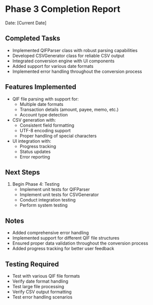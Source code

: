 # Phase 3 Completion Report

Date: [Current Date]

## Completed Tasks
- Implemented QIFParser class with robust parsing capabilities
- Developed CSVGenerator class for reliable CSV output
- Integrated conversion engine with UI components
- Added support for various date formats
- Implemented error handling throughout the conversion process

## Features Implemented
- QIF file parsing with support for:
  - Multiple date formats
  - Transaction details (amount, payee, memo, etc.)
  - Account type detection
- CSV generation with:
  - Consistent field formatting
  - UTF-8 encoding support
  - Proper handling of special characters
- UI integration with:
  - Progress tracking
  - Status updates
  - Error reporting

## Next Steps
1. Begin Phase 4: Testing
   - Implement unit tests for QIFParser
   - Implement unit tests for CSVGenerator
   - Conduct integration testing
   - Perform system testing

## Notes
- Added comprehensive error handling
- Implemented support for different QIF file structures
- Ensured proper data validation throughout the conversion process
- Added progress tracking for better user feedback

## Testing Required
- Test with various QIF file formats
- Verify date format handling
- Test large file processing
- Verify CSV output formatting
- Test error handling scenarios 